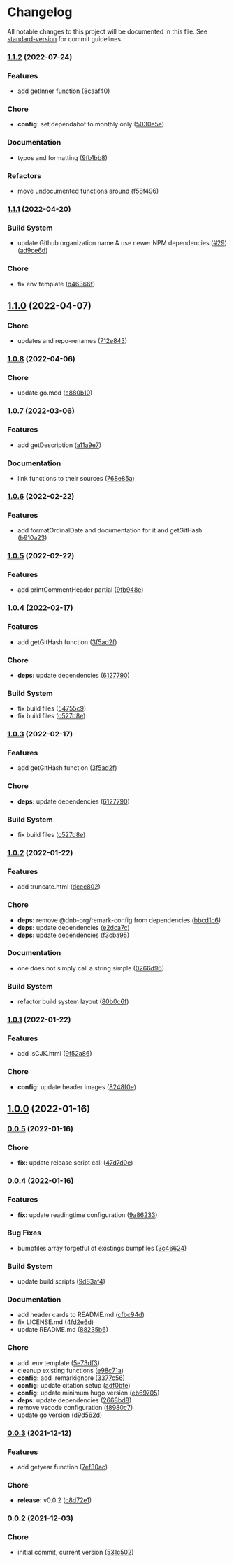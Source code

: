 # Changelog

All notable changes to this project will be documented in this file. See [standard-version](https://github.com/conventional-changelog/standard-version) for commit guidelines.

### [1.1.2](https://github.com/davidsneighbour/hugo-functions/compare/v1.1.1...v1.1.2) (2022-07-24)


### Features

* add getInner function ([8caaf40](https://github.com/davidsneighbour/hugo-functions/commit/8caaf401f1563b25b8d0840bbbe076841dca2a27))


### Chore

* **config:** set dependabot to monthly only ([5030e5e](https://github.com/davidsneighbour/hugo-functions/commit/5030e5ee70b51c0bcbd2ab218e6715156f673172))


### Documentation

* typos and formatting ([9fb1bb8](https://github.com/davidsneighbour/hugo-functions/commit/9fb1bb8c9eca8eeab7899d78a2e37ebeeebc352f))


### Refactors

* move undocumented functions around ([f58f496](https://github.com/davidsneighbour/hugo-functions/commit/f58f496add474d087c3a7a674aa89aa566e29485))

### [1.1.1](https://github.com/davidsneighbour/hugo-functions/compare/v1.1.0...v1.1.1) (2022-04-20)


### Build System

* update Github organization name & use newer NPM dependencies ([#29](https://github.com/davidsneighbour/hugo-functions/issues/29)) ([ad9ce6d](https://github.com/davidsneighbour/hugo-functions/commit/ad9ce6ded79c7ccb63834ae04938ee27b281b2f3))


### Chore

* fix env template ([d46366f](https://github.com/davidsneighbour/hugo-functions/commit/d46366fec0c40ff646c6f0048ba3f3281d9eeccb))

## [1.1.0](https://github.com/davidsneighbour/hugo-functions/compare/v1.0.8...v1.1.0) (2022-04-07)


### Chore

* updates and repo-renames ([712e843](https://github.com/davidsneighbour/hugo-functions/commit/712e843ae84fbbb7fe08965948707a02f80883ee))

### [1.0.8](https://github.com/davidsneighbour/hugo-functions/compare/v1.0.7...v1.0.8) (2022-04-06)


### Chore

* update go.mod ([e880b10](https://github.com/davidsneighbour/hugo-functions/commit/e880b103b1dba4f094fa8d5edea30d4c6df43b42))

### [1.0.7](https://github.com/davidsneighbour/hugo-functions/compare/v1.0.6...v1.0.7) (2022-03-06)


### Features

* add getDescription ([a11a9e7](https://github.com/davidsneighbour/hugo-functions/commit/a11a9e7797f6a5418d67d05aed2b45fb565f0072))


### Documentation

* link functions to their sources ([768e85a](https://github.com/davidsneighbour/hugo-functions/commit/768e85a7754717fbdd6b29e3aff6be8cecfb0589))

### [1.0.6](https://github.com/davidsneighbour/hugo-functions/compare/v1.0.5...v1.0.6) (2022-02-22)


### Features

* add formatOrdinalDate and documentation for it and getGitHash ([b910a23](https://github.com/davidsneighbour/hugo-functions/commit/b910a23293e7310330b12ff40c0139e9ab8db8f8))

### [1.0.5](https://github.com/davidsneighbour/hugo-functions/compare/v1.0.4...v1.0.5) (2022-02-22)


### Features

* add printCommentHeader partial ([9fb948e](https://github.com/davidsneighbour/hugo-functions/commit/9fb948ea30ecfdce9ff4ead987568baf8db22eea))

### [1.0.4](https://github.com/davidsneighbour/hugo-functions/compare/v1.0.2...v1.0.4) (2022-02-17)


### Features

* add getGitHash function ([3f5ad2f](https://github.com/davidsneighbour/hugo-functions/commit/3f5ad2f32687a97312b016e85bd1eee0917ed196))


### Chore

* **deps:** update dependencies ([6127790](https://github.com/davidsneighbour/hugo-functions/commit/61277902d4c7895b250526ed979f4f1f213dc014))


### Build System

* fix build files ([54755c9](https://github.com/davidsneighbour/hugo-functions/commit/54755c971a1e936862757e6c9a0554ae805e5a4a))
* fix build files ([c527d8e](https://github.com/davidsneighbour/hugo-functions/commit/c527d8e953fdb9b7f79095b545029b363ac64bfa))

### [1.0.3](https://github.com/davidsneighbour/hugo-functions/compare/v1.0.2...v1.0.3) (2022-02-17)


### Features

* add getGitHash function ([3f5ad2f](https://github.com/davidsneighbour/hugo-functions/commit/3f5ad2f32687a97312b016e85bd1eee0917ed196))


### Chore

* **deps:** update dependencies ([6127790](https://github.com/davidsneighbour/hugo-functions/commit/61277902d4c7895b250526ed979f4f1f213dc014))


### Build System

* fix build files ([c527d8e](https://github.com/davidsneighbour/hugo-functions/commit/c527d8e953fdb9b7f79095b545029b363ac64bfa))

### [1.0.2](https://github.com/davidsneighbour/hugo-functions/compare/v1.0.1...v1.0.2) (2022-01-22)


### Features

* add truncate.html ([dcec802](https://github.com/davidsneighbour/hugo-functions/commit/dcec8026aa9335c0ca53962091ca9191af3b6632))


### Chore

* **deps:** remove @dnb-org/remark-config from dependencies ([bbcd1c6](https://github.com/davidsneighbour/hugo-functions/commit/bbcd1c6b53dd66ef7326450e543ee3db3c0d3926))
* **deps:** update dependencies ([e2dca7c](https://github.com/davidsneighbour/hugo-functions/commit/e2dca7c80d0dcfb80c1c99dd9be54ef0974ed57f))
* **deps:** update dependencies ([f3cba95](https://github.com/davidsneighbour/hugo-functions/commit/f3cba954b6c8cd39762d4345ee030208345a5ee5))


### Documentation

* one does not simply call a string simple ([0266d96](https://github.com/davidsneighbour/hugo-functions/commit/0266d968b6e14561dbd4a1223ef7876eea0f383b))


### Build System

* refactor build system layout ([80b0c6f](https://github.com/davidsneighbour/hugo-functions/commit/80b0c6fd67ad41dbb9c5126e370e9a0120d7a666))

### [1.0.1](https://github.com/davidsneighbour/hugo-functions/compare/v1.0.0...v1.0.1) (2022-01-22)


### Features

* add isCJK.html ([9f52a86](https://github.com/davidsneighbour/hugo-functions/commit/9f52a865b81d6a220a703104528d035ac7f9ea6e))


### Chore

* **config:** update header images ([8248f0e](https://github.com/davidsneighbour/hugo-functions/commit/8248f0e66470ec4cbf9ea4580a833b0e8fba0d0f))

## [1.0.0](https://github.com/davidsneighbour/hugo-functions/compare/v0.0.5...v1.0.0) (2022-01-16)

### [0.0.5](https://github.com/davidsneighbour/hugo-functions/compare/v0.0.4...v0.0.5) (2022-01-16)


### Chore

* **fix:** update release script call ([47d7d0e](https://github.com/davidsneighbour/hugo-functions/commit/47d7d0e524531b0fda3c2335bbd658be70bb679f))

### [0.0.4](https://github.com/davidsneighbour/hugo-functions/compare/v0.0.3...v0.0.4) (2022-01-16)


### Features

* **fix:** update readingtime configuration ([9a86233](https://github.com/davidsneighbour/hugo-functions/commit/9a86233f1c1575fd14ba49d606118d730ab9afa9))


### Bug Fixes

* bumpfiles array forgetful of existings bumpfiles ([3c46624](https://github.com/davidsneighbour/hugo-functions/commit/3c46624787534da0d10306e22dfef0a7331e919d))


### Build System

* update build scripts ([9d83af4](https://github.com/davidsneighbour/hugo-functions/commit/9d83af49a606c9149b33bcb14d8dfdfc31ccc574))


### Documentation

* add header cards to README.md ([cfbc94d](https://github.com/davidsneighbour/hugo-functions/commit/cfbc94d0db648754444d46c321b97bbf407cf145))
* fix LICENSE.md ([4fd2e6d](https://github.com/davidsneighbour/hugo-functions/commit/4fd2e6db081210497d877ca8453ec6ecdc7e7e02))
* update README.md ([88235b6](https://github.com/davidsneighbour/hugo-functions/commit/88235b60e986ea69269a4fef81cd83c81e622756))


### Chore

* add .env template ([5e73df3](https://github.com/davidsneighbour/hugo-functions/commit/5e73df3debcc315728eb3e7253335966e2e3467b))
* cleanup existing functions ([e98c71a](https://github.com/davidsneighbour/hugo-functions/commit/e98c71a277aae5c767a23b16aa02fea919e72c0b))
* **config:** add .remarkignore ([3377c56](https://github.com/davidsneighbour/hugo-functions/commit/3377c56c35cf9f763b696dd09284785f6f00fb66))
* **config:** update citation setup ([adf0bfe](https://github.com/davidsneighbour/hugo-functions/commit/adf0bfec1278a5f7468382a715816a67a3695d6c))
* **config:** update minimum hugo version ([eb69705](https://github.com/davidsneighbour/hugo-functions/commit/eb6970500ae8ba2e9ca66245e8f04394f959e394))
* **deps:** update dependencies ([2668bd8](https://github.com/davidsneighbour/hugo-functions/commit/2668bd83b1f42bd203e0f417113d6daa7fb62db9))
* remove vscode configuration ([f8980c7](https://github.com/davidsneighbour/hugo-functions/commit/f8980c734dbcca00ef58ea7e7faf71933794950d))
* update go version ([d9d562d](https://github.com/davidsneighbour/hugo-functions/commit/d9d562d68591004d7be48129052dc9d82c3535f8))

### [0.0.3](https://github.com/davidsneighbour/hugo-functions/compare/v0.0.2...v0.0.3) (2021-12-12)


### Features

* add getyear function ([7ef30ac](https://github.com/davidsneighbour/hugo-functions/commit/7ef30aced72ff3449d9e8a3a6f231b23543ae0b2))


### Chore

* **release:** v0.0.2 ([c8d72e1](https://github.com/davidsneighbour/hugo-functions/commit/c8d72e14a9dc0589c5c28fe05263f35da9bc9af0))

### 0.0.2 (2021-12-03)


### Chore

* initial commit, current version ([531c502](https://github.com/davidsneighbour/hugo-functions/commit/531c502742c71fa99c68a0e318450816ac095d3a))
